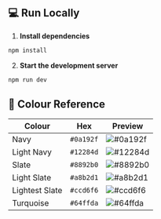 ## 💻 Run Locally

1. **Install dependencies**

```bash
npm install
```

2. **Start the development server**

```bash
npm run dev
```

## 🎨 Colour Reference

| Colour            | Hex        | Preview   |
|-------------------|------------|-----------|
| Navy              | `#0a192f`  | ![#0a192f](https://via.placeholder.com/20/0a192f?text=+) |
| Light Navy        | `#12284d`  | ![#12284d](https://via.placeholder.com/20/12284d?text=+) |
| Slate             | `#8892b0`  | ![#8892b0](https://via.placeholder.com/20/8892b0?text=+) |
| Light Slate       | `#a8b2d1`  | ![#a8b2d1](https://via.placeholder.com/20/a8b2d1?text=+) |
| Lightest Slate    | `#ccd6f6`  | ![#ccd6f6](https://via.placeholder.com/20/ccd6f6?text=+) |
| Turquoise         | `#64ffda`  | ![#64ffda](https://via.placeholder.com/20/64ffda?text=+) |
